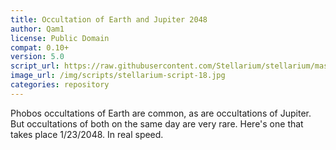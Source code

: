 ```yaml
---
title: Occultation of Earth and Jupiter 2048
author: Qam1
license: Public Domain
compat: 0.10+
version: 5.0
script_url: https://raw.githubusercontent.com/Stellarium/stellarium/master/scripts/phobos_phun_4.ssc
image_url: /img/scripts/stellarium-script-18.jpg
categories: repository
---
```

Phobos occultations of Earth are common, as are occultations of Jupiter. But occultations of both on the same day are very rare. Here's one that takes place 1/23/2048. In real speed.